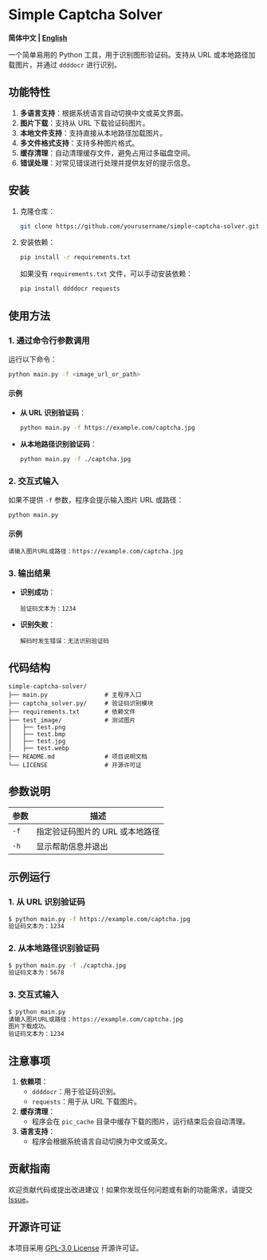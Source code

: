 # Simple Captcha Solver

**简体中文 | [English](ReadMe_en.md)**

一个简单易用的 Python 工具，用于识别图形验证码。支持从 URL 或本地路径加载图片，并通过 `ddddocr` 进行识别。

## 功能特性
1. **多语言支持**：根据系统语言自动切换中文或英文界面。
2. **图片下载**：支持从 URL 下载验证码图片。
3. **本地文件支持**：支持直接从本地路径加载图片。
4. **多文件格式支持**：支持多种图片格式。
5. **缓存清理**：自动清理缓存文件，避免占用过多磁盘空间。
6. **错误处理**：对常见错误进行处理并提供友好的提示信息。

## 安装
1. 克隆仓库：
   ```bash
   git clone https://github.com/yourusername/simple-captcha-solver.git
   ```
2. 安装依赖：
   ```bash
   pip install -r requirements.txt
   ```
   如果没有 `requirements.txt` 文件，可以手动安装依赖：
   ```bash
   pip install ddddocr requests
   ```

## 使用方法
### 1. 通过命令行参数调用
运行以下命令：
```bash
python main.py -f <image_url_or_path>
```

#### 示例
- **从 URL 识别验证码**：
  ```bash
  python main.py -f https://example.com/captcha.jpg
  ```
- **从本地路径识别验证码**：
  ```bash
  python main.py -f ./captcha.jpg
  ```

### 2. 交互式输入
如果不提供 `-f` 参数，程序会提示输入图片 URL 或路径：
```bash
python main.py
```

#### 示例
```bash
请输入图片URL或路径：https://example.com/captcha.jpg
```

### 3. 输出结果
- **识别成功**：
  ```
  验证码文本为：1234
  ```
- **识别失败**：
  ```
  解码时发生错误：无法识别验证码
  ```

## 代码结构
```plaintext
simple-captcha-solver/
├── main.py                # 主程序入口
├── captcha_solver.py/     # 验证码识别模块
├── requirements.txt       # 依赖文件
├── test_image/            # 测试图片
│   ├── test.png
│   ├── test.bmp
│   ├── test.jpg
│   ├── test.webp
├── README.md              # 项目说明文档
└── LICENSE                # 开源许可证
```

## 参数说明
| 参数 | 描述 |
|------|------|
| `-f` | 指定验证码图片的 URL 或本地路径 |
| `-h` | 显示帮助信息并退出 |

## 示例运行
### 1. 从 URL 识别验证码
```bash
$ python main.py -f https://example.com/captcha.jpg
验证码文本为：1234
```

### 2. 从本地路径识别验证码
```bash
$ python main.py -f ./captcha.jpg
验证码文本为：5678
```

### 3. 交互式输入
```bash
$ python main.py
请输入图片URL或路径：https://example.com/captcha.jpg
图片下载成功。
验证码文本为：1234
```

## 注意事项
1. **依赖项**：
   - `ddddocr`：用于验证码识别。
   - `requests`：用于从 URL 下载图片。
2. **缓存清理**：
   - 程序会在 `pic_cache` 目录中缓存下载的图片，运行结束后会自动清理。
3. **语言支持**：
   - 程序会根据系统语言自动切换为中文或英文。

## 贡献指南
欢迎贡献代码或提出改进建议！如果你发现任何问题或有新的功能需求，请提交 [Issue](https://github.com/yourusername/simple-captcha-solver/issues)。

## 开源许可证
本项目采用 [GPL-3.0 License](LICENSE) 开源许可证。



